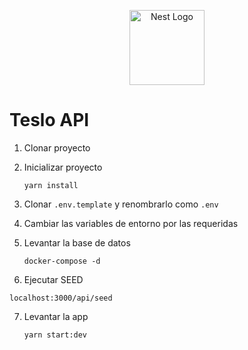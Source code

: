 <p align="center">
  <a href="http://nestjs.com/" target="blank"><img src="https://nestjs.com/img/logo-small.svg" width="120" alt="Nest Logo" /></a>
</p>

# Teslo API

1. Clonar proyecto

2. Inicializar proyecto

   ```
   yarn install
   ```

3. Clonar `.env.template` y renombrarlo como `.env`

4. Cambiar las variables de entorno por las requeridas

5. Levantar la base de datos

   ```
   docker-compose -d
   ```

6. Ejecutar SEED

```
localhost:3000/api/seed
```

7. Levantar la app
   ```
   yarn start:dev
   ```
